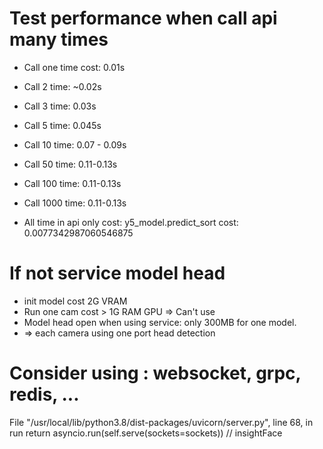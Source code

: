 # Test performance when call api many times
+ Call one time cost: 0.01s
+ Call 2 time: ~0.02s
+ Call 3 time: 0.03s
+ Call 5 time: 0.045s
+ Call 10 time: 0.07 - 0.09s
+ Call 50 time: 0.11-0.13s
+ Call 100 time: 0.11-0.13s
+ Call 1000 time: 0.11-0.13s

+ All time in api only cost: y5_model.predict_sort cost:  0.0077342987060546875
# If not service model head
+ init model cost 2G VRAM
+ Run one cam cost > 1G RAM GPU
=> Can't use
+ Model head open when using service: only 300MB for one model.
+ => each camera using one port head detection 


# Consider using : websocket, grpc, redis, ...
File "/usr/local/lib/python3.8/dist-packages/uvicorn/server.py", line 68, in run
return asyncio.run(self.serve(sockets=sockets)) // insightFace